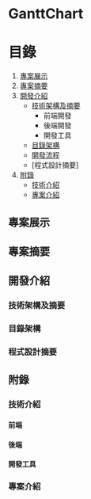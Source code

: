 # GanttChart
# 目錄
1. [專案展示](#專案展示)
2. [專案摘要](#專案摘要)
3. [開發介紹](#開發介紹)
   - [技術架構及摘要](#技術架構及摘要)
      - 前端開發
      - 後端開發
      - 開發工具
   - [目錄架構](#目錄架構)
   - [開發流程](#開發流程)
   - [程式設計摘要]
4. [附錄](#附錄)
   - [技術介紹](#技術介紹)
   - [專案介紹](#專案介紹)

## 專案展示

## 專案摘要

## 開發介紹
### 技術架構及摘要
### 目錄架構
### 程式設計摘要
## 附錄
### 技術介紹
#### 前端
#### 後端
#### 開發工具
### 專案介紹
